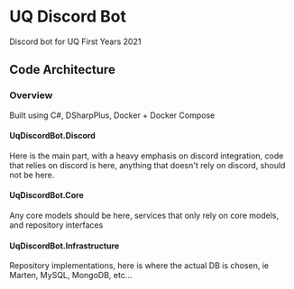 # UQ Discord Bot
Discord bot for UQ First Years 2021

## Code Architecture

### Overview

Built using C#, DSharpPlus, Docker + Docker Compose

#### UqDiscordBot.Discord

Here is the main part, with a heavy emphasis on discord integration, code that relies on discord is here, anything that doesn't rely on discord, should not be here.

#### UqDiscordBot.Core

Any core models should be here, services that only rely on core models, and repository interfaces

#### UqDiscordBot.Infrastructure

Repository implementations, here is where the actual DB is chosen, ie Marten, MySQL, MongoDB, etc...
